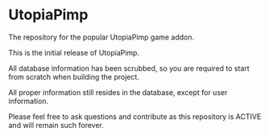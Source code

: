 UtopiaPimp
==========

The repository for the popular UtopiaPimp game addon.

This is the initial release of UtopiaPimp.

All database information has been scrubbed, so you are required to start from scratch when building the project.

All proper information still resides in the database, except for user information.

Please feel free to ask questions and contribute as this repository is ACTIVE and will remain such forever.
